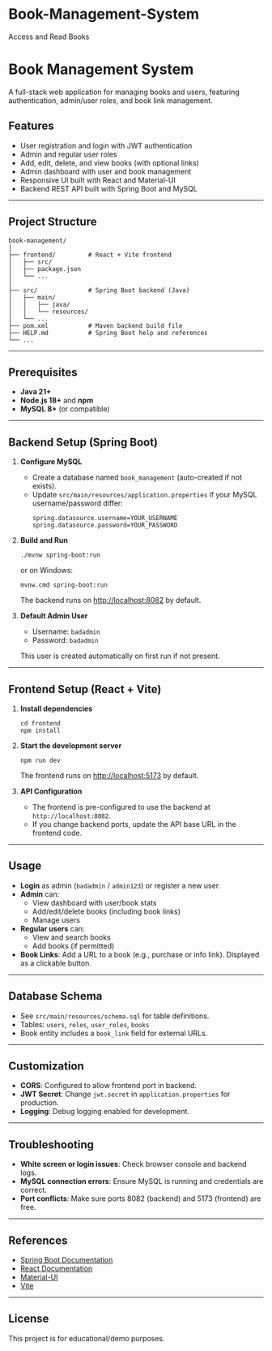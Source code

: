 # Book-Management-System
Access  and Read Books
# Book Management System

A full-stack web application for managing books and users, featuring authentication, admin/user roles, and book link management.

## Features

- User registration and login with JWT authentication
- Admin and regular user roles
- Add, edit, delete, and view books (with optional links)
- Admin dashboard with user and book management
- Responsive UI built with React and Material-UI
- Backend REST API built with Spring Boot and MySQL

---

## Project Structure

```
book-management/
│
├── frontend/         # React + Vite frontend
│   ├── src/
│   ├── package.json
│   └── ...
│
├── src/              # Spring Boot backend (Java)
│   ├── main/
│   │   ├── java/
│   │   └── resources/
│   └── ...
├── pom.xml           # Maven backend build file
├── HELP.md           # Spring Boot help and references
└── ...
```

---

## Prerequisites

- **Java 21+**
- **Node.js 18+** and **npm**
- **MySQL 8+** (or compatible)

---

## Backend Setup (Spring Boot)

1. **Configure MySQL**

   - Create a database named `book_management` (auto-created if not exists).
   - Update `src/main/resources/application.properties` if your MySQL username/password differ:
     ```
     spring.datasource.username=YOUR_USERNAME
     spring.datasource.password=YOUR_PASSWORD
     ```

2. **Build and Run**

   ```
   ./mvnw spring-boot:run
   ```
   or on Windows:
   ```
   mvnw.cmd spring-boot:run
   ```

   The backend runs on [http://localhost:8082](http://localhost:8082) by default.

3. **Default Admin User**

   - Username: `badadmin`
   - Password: `badadmin`

   This user is created automatically on first run if not present.

---

## Frontend Setup (React + Vite)

1. **Install dependencies**

   ```
   cd frontend
   npm install
   ```

2. **Start the development server**

   ```
   npm run dev
   ```

   The frontend runs on [http://localhost:5173](http://localhost:5173) by default.

3. **API Configuration**

   - The frontend is pre-configured to use the backend at `http://localhost:8082`.
   - If you change backend ports, update the API base URL in the frontend code.

---

## Usage

- **Login** as admin (`badadmin` / `admin123`) or register a new user.
- **Admin** can:
  - View dashboard with user/book stats
  - Add/edit/delete books (including book links)
  - Manage users
- **Regular users** can:
  - View and search books
  - Add books (if permitted)
- **Book Links**: Add a URL to a book (e.g., purchase or info link). Displayed as a clickable button.

---

## Database Schema

- See `src/main/resources/schema.sql` for table definitions.
- Tables: `users`, `roles`, `user_roles`, `books`
- Book entity includes a `book_link` field for external URLs.

---

## Customization

- **CORS**: Configured to allow frontend port in backend.
- **JWT Secret**: Change `jwt.secret` in `application.properties` for production.
- **Logging**: Debug logging enabled for development.

---

## Troubleshooting

- **White screen or login issues**: Check browser console and backend logs.
- **MySQL connection errors**: Ensure MySQL is running and credentials are correct.
- **Port conflicts**: Make sure ports 8082 (backend) and 5173 (frontend) are free.

---

## References

- [Spring Boot Documentation](https://spring.io/projects/spring-boot)
- [React Documentation](https://react.dev/)
- [Material-UI](https://mui.com/)
- [Vite](https://vitejs.dev/)

---

## License

This project is for educational/demo purposes. 
